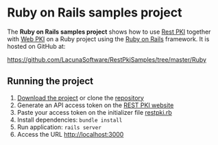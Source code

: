 ﻿# Ruby on Rails samples project

The **Ruby on Rails samples project** shows how to use [Rest PKI](../index.md) together with [Web PKI](../../web-pki/index.md)
on a Ruby project using the [Ruby on Rails](http://rubyonrails.org/) framework. It is hosted on GitHub at:

https://github.com/LacunaSoftware/RestPkiSamples/tree/master/Ruby

## Running the project

1. [Download the project](https://github.com/LacunaSoftware/RestPkiSamples/archive/master.zip) or clone the [repository](https://github.com/LacunaSoftware/RestPkiSamples.git)
1. Generate an API access token on the [REST PKI website](https://pki.rest/)
1. Paste your access token on the initializer file [restpki.rb](https://github.com/LacunaSoftware/RestPkiSamples/blob/master/Ruby/config/initializers/restpki.rb)
1. Install dependencies: `bundle install`
1. Run application: `rails server`
1. Access the URL [http://localhost:3000](http://localhost:3000)
